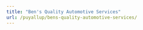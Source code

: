 ```yaml
---
title: "Ben's Quality Automotive Services"
url: /puyallup/bens-quality-automotive-services/
---
```

